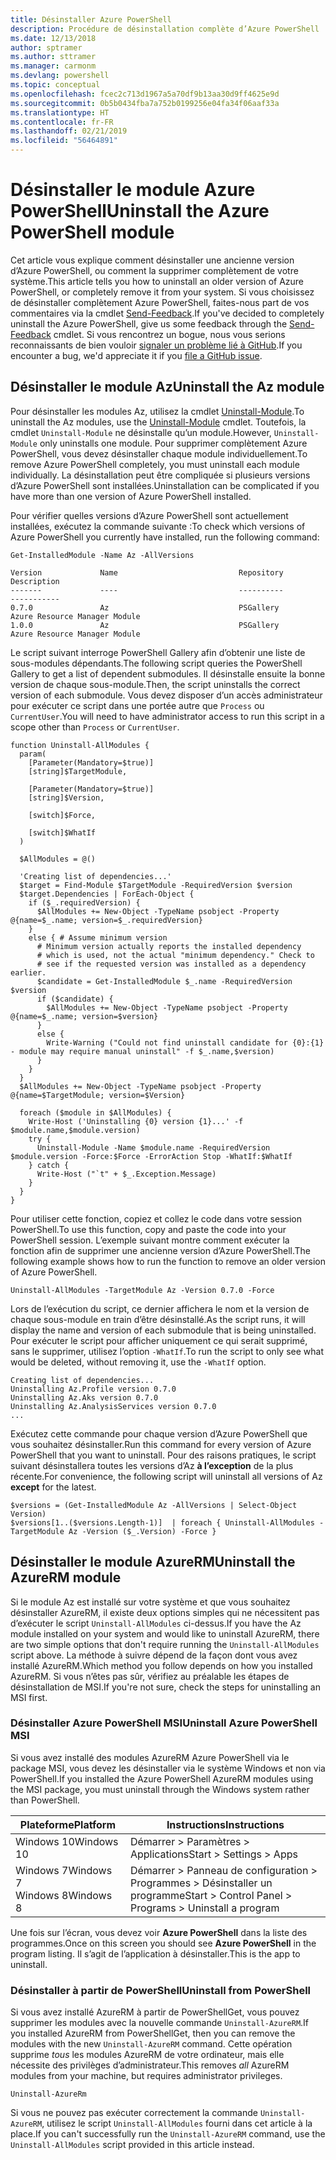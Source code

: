 ```yaml
---
title: Désinstaller Azure PowerShell
description: Procédure de désinstallation complète d’Azure PowerShell
ms.date: 12/13/2018
author: sptramer
ms.author: sttramer
ms.manager: carmonm
ms.devlang: powershell
ms.topic: conceptual
ms.openlocfilehash: fcec2c713d1967a5a70df9b13aa30d9ff4625e9d
ms.sourcegitcommit: 0b5b0434fba7a752b0199256e04fa34f06aaf33a
ms.translationtype: HT
ms.contentlocale: fr-FR
ms.lasthandoff: 02/21/2019
ms.locfileid: "56464891"
---
```

# <a name="uninstall-the-azure-powershell-module"></a><span data-ttu-id="0a80c-103">Désinstaller le module Azure PowerShell</span><span class="sxs-lookup"><span data-stu-id="0a80c-103">Uninstall the Azure PowerShell module</span></span>

<span data-ttu-id="0a80c-104">Cet article vous explique comment désinstaller une ancienne version d’Azure PowerShell, ou comment la supprimer complètement de votre système.</span><span class="sxs-lookup"><span data-stu-id="0a80c-104">This article tells you how to uninstall an older version of Azure PowerShell, or completely remove it from your system.</span></span> <span data-ttu-id="0a80c-105">Si vous choisissez de désinstaller complètement Azure PowerShell, faites-nous part de vos commentaires via la cmdlet [Send-Feedback](/powershell/module/az.accounts/send-feedback).</span><span class="sxs-lookup"><span data-stu-id="0a80c-105">If you've decided to completely uninstall the Azure PowerShell, give us some feedback through the [Send-Feedback](/powershell/module/az.accounts/send-feedback) cmdlet.</span></span>
<span data-ttu-id="0a80c-106">Si vous rencontrez un bogue, nous vous serions reconnaissants de bien vouloir [signaler un problème lié à GitHub](https://github.com/azure/azure-powershell/issues).</span><span class="sxs-lookup"><span data-stu-id="0a80c-106">If you encounter a bug, we'd appreciate it if you [file a GitHub issue](https://github.com/azure/azure-powershell/issues).</span></span>

## <a name="uninstall-the-az-module"></a><span data-ttu-id="0a80c-107">Désinstaller le module Az</span><span class="sxs-lookup"><span data-stu-id="0a80c-107">Uninstall the Az module</span></span>

<span data-ttu-id="0a80c-108">Pour désinstaller les modules Az, utilisez la cmdlet [Uninstall-Module](/powershell/module/powershellget/uninstall-module).</span><span class="sxs-lookup"><span data-stu-id="0a80c-108">To uninstall the Az modules, use the [Uninstall-Module](/powershell/module/powershellget/uninstall-module) cmdlet.</span></span> <span data-ttu-id="0a80c-109">Toutefois, la cmdlet `Uninstall-Module` ne désinstalle qu’un module.</span><span class="sxs-lookup"><span data-stu-id="0a80c-109">However, `Uninstall-Module` only uninstalls one module.</span></span> <span data-ttu-id="0a80c-110">Pour supprimer complètement Azure PowerShell, vous devez désinstaller chaque module individuellement.</span><span class="sxs-lookup"><span data-stu-id="0a80c-110">To remove Azure PowerShell completely, you must uninstall each module individually.</span></span> <span data-ttu-id="0a80c-111">La désinstallation peut être compliquée si plusieurs versions d’Azure PowerShell sont installées.</span><span class="sxs-lookup"><span data-stu-id="0a80c-111">Uninstallation can be complicated if you have more than one version of Azure PowerShell installed.</span></span>

<span data-ttu-id="0a80c-112">Pour vérifier quelles versions d’Azure PowerShell sont actuellement installées, exécutez la commande suivante :</span><span class="sxs-lookup"><span data-stu-id="0a80c-112">To check which versions of Azure PowerShell you currently have installed, run the following command:</span></span>

```powershell-interactive
Get-InstalledModule -Name Az -AllVersions
```

```output
Version             Name                           Repository           Description
-------             ----                           ----------           -----------
0.7.0               Az                             PSGallery            Azure Resource Manager Module
1.0.0               Az                             PSGallery            Azure Resource Manager Module
```

<span data-ttu-id="0a80c-113">Le script suivant interroge PowerShell Gallery afin d’obtenir une liste de sous-modules dépendants.</span><span class="sxs-lookup"><span data-stu-id="0a80c-113">The following script queries the PowerShell Gallery to get a list of dependent submodules.</span></span> <span data-ttu-id="0a80c-114">Il désinstalle ensuite la bonne version de chaque sous-module.</span><span class="sxs-lookup"><span data-stu-id="0a80c-114">Then, the script uninstalls the correct version of each submodule.</span></span> <span data-ttu-id="0a80c-115">Vous devez disposer d’un accès administrateur pour exécuter ce script dans une portée autre que `Process` ou `CurrentUser`.</span><span class="sxs-lookup"><span data-stu-id="0a80c-115">You will need to have administrator access to run this script in a scope other than `Process` or `CurrentUser`.</span></span>

```powershell-interactive
function Uninstall-AllModules {
  param(
    [Parameter(Mandatory=$true)]
    [string]$TargetModule,

    [Parameter(Mandatory=$true)]
    [string]$Version,

    [switch]$Force,

    [switch]$WhatIf
  )
  
  $AllModules = @()
  
  'Creating list of dependencies...'
  $target = Find-Module $TargetModule -RequiredVersion $version
  $target.Dependencies | ForEach-Object {
    if ($_.requiredVersion) {
      $AllModules += New-Object -TypeName psobject -Property @{name=$_.name; version=$_.requiredVersion}
    }
    else { # Assume minimum version
      # Minimum version actually reports the installed dependency
      # which is used, not the actual "minimum dependency." Check to
      # see if the requested version was installed as a dependency earlier.
      $candidate = Get-InstalledModule $_.name -RequiredVersion $version
      if ($candidate) {
        $AllModules += New-Object -TypeName psobject -Property @{name=$_.name; version=$version}
      }
      else {
        Write-Warning ("Could not find uninstall candidate for {0}:{1} - module may require manual uninstall" -f $_.name,$version)
      }
    }
  }
  $AllModules += New-Object -TypeName psobject -Property @{name=$TargetModule; version=$Version}

  foreach ($module in $AllModules) {
    Write-Host ('Uninstalling {0} version {1}...' -f $module.name,$module.version)
    try {
      Uninstall-Module -Name $module.name -RequiredVersion $module.version -Force:$Force -ErrorAction Stop -WhatIf:$WhatIf
    } catch {
      Write-Host ("`t" + $_.Exception.Message)
    }
  }
}
```

<span data-ttu-id="0a80c-116">Pour utiliser cette fonction, copiez et collez le code dans votre session PowerShell.</span><span class="sxs-lookup"><span data-stu-id="0a80c-116">To use this function, copy and paste the code into your PowerShell session.</span></span> <span data-ttu-id="0a80c-117">L’exemple suivant montre comment exécuter la fonction afin de supprimer une ancienne version d’Azure PowerShell.</span><span class="sxs-lookup"><span data-stu-id="0a80c-117">The following example shows how to run the function to remove an older version of Azure PowerShell.</span></span>

```powershell-interactive
Uninstall-AllModules -TargetModule Az -Version 0.7.0 -Force
```

<span data-ttu-id="0a80c-118">Lors de l’exécution du script, ce dernier affichera le nom et la version de chaque sous-module en train d’être désinstallé.</span><span class="sxs-lookup"><span data-stu-id="0a80c-118">As the script runs, it will display the name and version of each submodule that is being uninstalled.</span></span> <span data-ttu-id="0a80c-119">Pour exécuter le script pour afficher uniquement ce qui serait supprimé, sans le supprimer, utilisez l’option `-WhatIf`.</span><span class="sxs-lookup"><span data-stu-id="0a80c-119">To run the script to only see what would be deleted, without removing it, use the `-WhatIf` option.</span></span>

```output
Creating list of dependencies...
Uninstalling Az.Profile version 0.7.0
Uninstalling Az.Aks version 0.7.0
Uninstalling Az.AnalysisServices version 0.7.0
...
```

<span data-ttu-id="0a80c-120">Exécutez cette commande pour chaque version d’Azure PowerShell que vous souhaitez désinstaller.</span><span class="sxs-lookup"><span data-stu-id="0a80c-120">Run this command for every version of Azure PowerShell that you want to uninstall.</span></span> <span data-ttu-id="0a80c-121">Pour des raisons pratiques, le script suivant désinstallera toutes les versions d’Az __à l’exception__ de la plus récente.</span><span class="sxs-lookup"><span data-stu-id="0a80c-121">For convenience, the following script will uninstall all versions of Az __except__ for the latest.</span></span>

```powershell-interactive
$versions = (Get-InstalledModule Az -AllVersions | Select-Object Version)
$versions[1..($versions.Length-1)]  | foreach { Uninstall-AllModules -TargetModule Az -Version ($_.Version) -Force }
```

## <a name="uninstall-the-azurerm-module"></a><span data-ttu-id="0a80c-122">Désinstaller le module AzureRM</span><span class="sxs-lookup"><span data-stu-id="0a80c-122">Uninstall the AzureRM module</span></span>

<span data-ttu-id="0a80c-123">Si le module Az est installé sur votre système et que vous souhaitez désinstaller AzureRM, il existe deux options simples qui ne nécessitent pas d’exécuter le script `Uninstall-AllModules` ci-dessus.</span><span class="sxs-lookup"><span data-stu-id="0a80c-123">If you have the Az module installed on your system and would like to uninstall AzureRM, there are two simple options that don't require running the `Uninstall-AllModules` script above.</span></span> <span data-ttu-id="0a80c-124">La méthode à suivre dépend de la façon dont vous avez installé AzureRM.</span><span class="sxs-lookup"><span data-stu-id="0a80c-124">Which method you follow depends on how you installed AzureRM.</span></span>
<span data-ttu-id="0a80c-125">Si vous n’êtes pas sûr, vérifiez au préalable les étapes de désinstallation de MSI.</span><span class="sxs-lookup"><span data-stu-id="0a80c-125">If you're not sure, check the steps for uninstalling an MSI first.</span></span>

### <a name="uninstall-azure-powershell-msi"></a><span data-ttu-id="0a80c-126">Désinstaller Azure PowerShell MSI</span><span class="sxs-lookup"><span data-stu-id="0a80c-126">Uninstall Azure PowerShell MSI</span></span>

<span data-ttu-id="0a80c-127">Si vous avez installé des modules AzureRM Azure PowerShell via le package MSI, vous devez les désinstaller via le système Windows et non via PowerShell.</span><span class="sxs-lookup"><span data-stu-id="0a80c-127">If you installed the Azure PowerShell AzureRM modules using the MSI package, you must uninstall through the Windows system rather than PowerShell.</span></span>

| <span data-ttu-id="0a80c-128">Plateforme</span><span class="sxs-lookup"><span data-stu-id="0a80c-128">Platform</span></span> | <span data-ttu-id="0a80c-129">Instructions</span><span class="sxs-lookup"><span data-stu-id="0a80c-129">Instructions</span></span> |
|----------|--------------|
| <span data-ttu-id="0a80c-130">Windows 10</span><span class="sxs-lookup"><span data-stu-id="0a80c-130">Windows 10</span></span> | <span data-ttu-id="0a80c-131">Démarrer > Paramètres > Applications</span><span class="sxs-lookup"><span data-stu-id="0a80c-131">Start > Settings > Apps</span></span> |
| <span data-ttu-id="0a80c-132">Windows 7</span><span class="sxs-lookup"><span data-stu-id="0a80c-132">Windows 7</span></span> </br><span data-ttu-id="0a80c-133">Windows 8</span><span class="sxs-lookup"><span data-stu-id="0a80c-133">Windows 8</span></span> | <span data-ttu-id="0a80c-134">Démarrer > Panneau de configuration > Programmes > Désinstaller un programme</span><span class="sxs-lookup"><span data-stu-id="0a80c-134">Start > Control Panel > Programs > Uninstall a program</span></span> |

<span data-ttu-id="0a80c-135">Une fois sur l’écran, vous devez voir __Azure PowerShell__ dans la liste des programmes.</span><span class="sxs-lookup"><span data-stu-id="0a80c-135">Once on this screen you should see __Azure PowerShell__ in the program listing.</span></span> <span data-ttu-id="0a80c-136">Il s’agit de l’application à désinstaller.</span><span class="sxs-lookup"><span data-stu-id="0a80c-136">This is the app to uninstall.</span></span>

### <a name="uninstall-from-powershell"></a><span data-ttu-id="0a80c-137">Désinstaller à partir de PowerShell</span><span class="sxs-lookup"><span data-stu-id="0a80c-137">Uninstall from PowerShell</span></span>

<span data-ttu-id="0a80c-138">Si vous avez installé AzureRM à partir de PowerShellGet, vous pouvez supprimer les modules avec la nouvelle commande `Uninstall-AzureRM`.</span><span class="sxs-lookup"><span data-stu-id="0a80c-138">If you installed AzureRM from PowerShellGet, then you can remove the modules with the new `Uninstall-AzureRM` command.</span></span> <span data-ttu-id="0a80c-139">Cette opération supprime _tous_ les modules AzureRM de votre ordinateur, mais elle nécessite des privilèges d’administrateur.</span><span class="sxs-lookup"><span data-stu-id="0a80c-139">This removes _all_ AzureRM modules from your machine, but requires administrator privileges.</span></span>

```powershell-interactive
Uninstall-AzureRm
```

<span data-ttu-id="0a80c-140">Si vous ne pouvez pas exécuter correctement la commande `Uninstall-AzureRM`, utilisez le script `Uninstall-AllModules` fourni dans cet article à la place.</span><span class="sxs-lookup"><span data-stu-id="0a80c-140">If you can't successfully run the `Uninstall-AzureRM` command, use the `Uninstall-AllModules` script provided in this article instead.</span></span>
